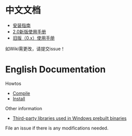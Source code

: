 # 中文文档

- [安装指南](https://github.com/librehat/shadowsocks-qt5/wiki/%E5%AE%89%E8%A3%85%E6%8C%87%E5%8D%97)
- [2.0新版使用手册](https://github.com/librehat/shadowsocks-qt5/wiki/%E4%BD%BF%E7%94%A8%E6%89%8B%E5%86%8C)
- [旧版（0.x）使用手册](https://github.com/librehat/shadowsocks-qt5/wiki/0.x%E4%BD%BF%E7%94%A8%E6%89%8B%E5%86%8C)

如Wiki需更改，请提交issue！

# English Documentation

Howtos
- [Compile](https://github.com/librehat/shadowsocks-qt5/wiki/Compiling)
- [Install](https://github.com/librehat/shadowsocks-qt5/wiki/Installation)

Other information
- [Third-party libraries used in Windows prebuilt binaries](https://github.com/librehat/shadowsocks-qt5/wiki/Third-Party-Libraries)

File an issue if there is any modifications needed.

